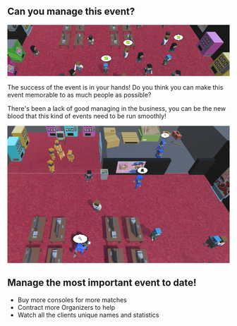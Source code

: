 <html>
<head>
<link rel="shortcut icon" type="image/x-icon" href="{{"/favicon.ico" | prepend: site.baseurl }}">
</head>
<body>
  <h2>Can you manage this event?</h2>
  	<img src="images/Screenshots/screenshot002.PNG" alt="Banner-ish image">
    <p>
	The success of the event is in your hands! Do you think you can make this event memorable to as much people as possible?
	</p>
    <p>
	There's been a lack of good managing in the business, you can be the new blood that this kind of events need to be run smoothly!
	</p>
	<img src="images/Screenshots/screenshot001.PNG" alt="Main image for the game">
   <h2>Manage the most important event to date!</h2>
	<ul>
		<li>Buy more consoles for more matches</li>
		<li>Contract more Organizers to help</li>
		<li>Watch all the clients unique names and statistics</li>
	</ul>
</body>
</html>
